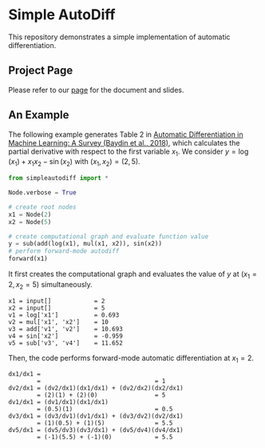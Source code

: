 # Simple AutoDiff
This repository demonstrates a simple implementation of automatic differentiation.

## Project Page
Please refer to our [page](https://www.csie.ntu.edu.tw/~cjlin/papers/autodiff/) for the document and slides.

## An Example
The following example generates Table 2 in [Automatic Differentiation in Machine Learning: A Survey (Baydin et al., 2018)](https://www.jmlr.org/papers/volume18/17-468/17-468.pdf), which calculates the partial derivative with respect to the first variable $x_1$.
We consider $y=\log(x_1)+x_1x_2-\sin(x_2)$ with $(x_1,x_2)=(2,5)$.
```python
from simpleautodiff import *

Node.verbose = True

# create root nodes
x1 = Node(2)
x2 = Node(5)

# create computational graph and evaluate function value
y = sub(add(log(x1), mul(x1, x2)), sin(x2))
# perform forward-mode autodiff
forward(x1)
```
It first creates the computational graph and evaluates the value of $y$ at $(x_1=2,x_2=5)$ simultaneously.
```
x1 = input[]            = 2       
x2 = input[]            = 5       
v1 = log['x1']          = 0.693   
v2 = mul['x1', 'x2']    = 10      
v3 = add['v1', 'v2']    = 10.693  
v4 = sin['x2']          = -0.959  
v5 = sub['v3', 'v4']    = 11.652  
```
Then, the code performs forward-mode automatic differentiation at $x_1=2$.
```
dx1/dx1 =                                               
        =                                = 1    
dv2/dx1 = (dv2/dx1)(dx1/dx1) + (dv2/dx2)(dx2/dx1)       
        = (2)(1) + (2)(0)                = 5    
dv1/dx1 = (dv1/dx1)(dx1/dx1)                            
        = (0.5)(1)                       = 0.5  
dv3/dx1 = (dv3/dv1)(dv1/dx1) + (dv3/dv2)(dv2/dx1)       
        = (1)(0.5) + (1)(5)              = 5.5  
dv5/dx1 = (dv5/dv3)(dv3/dx1) + (dv5/dv4)(dv4/dx1)       
        = (-1)(5.5) + (-1)(0)            = 5.5  
```